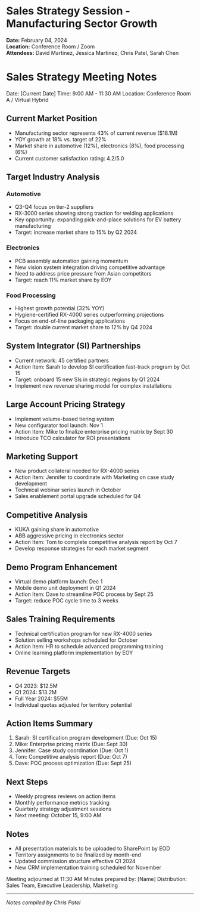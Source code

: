 # Sales Strategy Session - Manufacturing Sector Growth

**Date:** February 04, 2024  
**Location:** Conference Room / Zoom  
**Attendees:** David Martinez, Jessica Martinez, Chris Patel, Sarah Chen

# Sales Strategy Meeting Notes
Date: [Current Date]
Time: 9:00 AM - 11:30 AM
Location: Conference Room A / Virtual Hybrid

## Current Market Position
- Manufacturing sector represents 43% of current revenue ($18.1M)
- YOY growth at 18% vs. target of 22%
- Market share in automotive (12%), electronics (8%), food processing (6%)
- Current customer satisfaction rating: 4.2/5.0

## Target Industry Analysis

### Automotive
- Q3-Q4 focus on tier-2 suppliers
- RX-3000 series showing strong traction for welding applications
- Key opportunity: expanding pick-and-place solutions for EV battery manufacturing
- Target: increase market share to 15% by Q2 2024

### Electronics
- PCB assembly automation gaining momentum
- New vision system integration driving competitive advantage
- Need to address price pressure from Asian competitors
- Target: reach 11% market share by EOY

### Food Processing
- Highest growth potential (32% YOY)
- Hygiene-certified RX-4000 series outperforming projections
- Focus on end-of-line packaging applications
- Target: double current market share to 12% by Q4 2024

## System Integrator (SI) Partnerships
- Current network: 45 certified partners
- Action Item: Sarah to develop SI certification fast-track program by Oct 15
- Target: onboard 15 new SIs in strategic regions by Q1 2024
- Implement new revenue sharing model for complex installations

## Large Account Pricing Strategy
- Implement volume-based tiering system
- New configurator tool launch: Nov 1
- Action Item: Mike to finalize enterprise pricing matrix by Sept 30
- Introduce TCO calculator for ROI presentations

## Marketing Support
- New product collateral needed for RX-4000 series
- Action Item: Jennifer to coordinate with Marketing on case study development
- Technical webinar series launch in October
- Sales enablement portal upgrade scheduled for Q4

## Competitive Analysis
- KUKA gaining share in automotive
- ABB aggressive pricing in electronics sector
- Action Item: Tom to complete competitive analysis report by Oct 7
- Develop response strategies for each market segment

## Demo Program Enhancement
- Virtual demo platform launch: Dec 1
- Mobile demo unit deployment in Q1 2024
- Action Item: Dave to streamline POC process by Sept 25
- Target: reduce POC cycle time to 3 weeks

## Sales Training Requirements
- Technical certification program for new RX-4000 series
- Solution selling workshops scheduled for October
- Action Item: HR to schedule advanced programming training
- Online learning platform implementation by EOY

## Revenue Targets
- Q4 2023: $12.5M
- Q1 2024: $13.2M
- Full Year 2024: $55M
- Individual quotas adjusted for territory potential

## Action Items Summary
1. Sarah: SI certification program development (Due: Oct 15)
2. Mike: Enterprise pricing matrix (Due: Sept 30)
3. Jennifer: Case study coordination (Due: Oct 1)
4. Tom: Competitive analysis report (Due: Oct 7)
5. Dave: POC process optimization (Due: Sept 25)

## Next Steps
- Weekly progress reviews on action items
- Monthly performance metrics tracking
- Quarterly strategy adjustment sessions
- Next meeting: October 15, 9:00 AM

## Notes
- All presentation materials to be uploaded to SharePoint by EOD
- Territory assignments to be finalized by month-end
- Updated commission structure effective Q1 2024
- New CRM implementation training scheduled for November

Meeting adjourned at 11:30 AM
Minutes prepared by: [Name]
Distribution: Sales Team, Executive Leadership, Marketing

---
*Notes compiled by Chris Patel*
